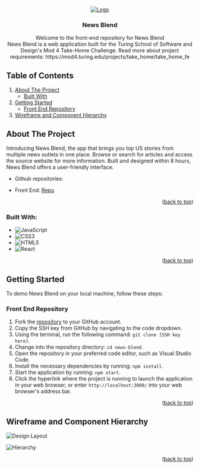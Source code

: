<a name="readme-top"></a>

<!-- PROJECT SHIELDS -->
<!-- [![Contributors][contributors-shield]][https://img.shields.io/github/contributors/Game-Night-2301/game-night-fe.svg?style=for-the-badge]
[![Forks][forks-shield]][forks-url]
[![Stargazers][stars-shield]][stars-url]
[![Issues][issues-shield]][issues-url] -->

<!-- These require shields.io which I've not figured out how to use -->

<!-- PROJECT LOGO -->
<br />
<div align="center">
  <a href="https://github.com/AshleeAWebb/news-blend">
    <img src="https://i.imgur.com/LjefG3H.png" alt="Logo" >
  </a>

<h3 align="center">News Blend</h3>

  <p align="center">
    Welcome to the front-end repository for News Blend <br /> News Blend is a web application built for the Turing School of Software and Design's Mod 4 Take-Home Challenge. Read more about project requirements: https://mod4.turing.edu/projects/take_home/take_home_fe
    <br />
  </p>
</div>

<!-- Table of Contents -->
## Table of Contents

1. [About The Project](#about-the-project)
   - [Built With](#built-with)
2. [Getting Started](#getting-started)
   - [Front End Repository](#front-end-repository)
3. [Wireframe and Component Hierarchy](#wireframe-and-component-hierarchy)

<!-- About The Project -->
## About The Project

Introducing News Blend, the app that brings you top US stories from multiple news outlets in one place. Browse or search for articles and access the source website for more information. Built and designed within 8 hours, News Blend offers a user-friendly interface.

- Github repositories:
* Front End: [Repo](https://github.com/AshleeAWebb/news-blend)

<p align="right">(<a href="#table-of-contents">back to top</a>)</p>

### Built With:

*   <img alt="JavaScript" src="https://img.shields.io/badge/javascript%20-%23323330.svg?&style=for-the-badge&logo=javascript&logoColor=%23F7DF1E"/>
* <img alt="CSS3" src="https://img.shields.io/badge/css3%20-%231572B6.svg?&style=for-the-badge&logo=css3&logoColor=white"/>
*   <img alt="HTML5" src="https://img.shields.io/badge/html5%20-%23E34F26.svg?&style=for-the-badge&logo=html5&logoColor=white"/>
* <img alt="React" src="https://img.shields.io/badge/react-%2320232a.svg?style=for-the-badge&logo=react&logoColor=%2361DAFB"/>

<p align="right">(<a href="#table-of-contents">back to top</a>)</p>

<!-- Getting Started -->
## Getting Started

To demo News Blend on your local machine, follow these steps: 

### Front End Repository

1. Fork the [repository](https://github.com/AshleeAWebb/news-blend) to your GitHub account.
2. Copy the SSH key from GitHub by navigating to the code dropdown.
3. Using the terminal, run the following command: `git clone [SSH key here]`.
4. Change into the repository directory: `cd news-blend`.
5. Open the repository in your preferred code editor, such as Visual Studio Code.
6. Install the necessary dependencies by running: `npm install`.
7. Start the application by running: `npm start`.
8. Click the hyperlink where the project is running to launch the application in your web browser, or enter `http://localhost:3000/` into your web browser's address bar.

<p align="right">(<a href="#table-of-contents">back to top</a>)</p>

<!-- Front End Design -->
## Wireframe and Component Hierarchy
 ![Design Layout](https://i.imgur.com/3eskVwS.png)

![Hierarchy](https://i.imgur.com/LYtjKM4.png)
 
<p align="right">(<a href="#table-of-contents">back to top</a>)</p>
